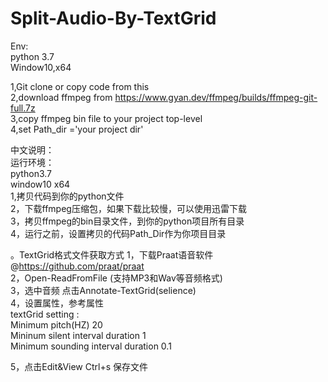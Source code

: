 # Split-Audio-By-TextGrid  
Env:  
python 3.7  
Window10,x64  


1,Git clone or copy code from this  
2,download ffmpeg from https://www.gyan.dev/ffmpeg/builds/ffmpeg-git-full.7z  
3,copy ffmpeg bin file to your project top-level  
4,set Path_dir ='your project dir'  

中文说明：  
运行环境：  
python3.7  
window10 x64    
1,拷贝代码到你的python文件  
2，下载ffmpeg压缩包，如果下载比较慢，可以使用迅雷下载  
3，拷贝ffmpeg的bin目录文件，到你的python项目所有目录  
4，运行之前，设置拷贝的代码Path_Dir作为你项目目录  

。TextGrid格式文件获取方式
1，下载Praat语音软件  
@https://github.com/praat/praat  
2，Open-ReadFromFile (支持MP3和Wav等音频格式)  
3，选中音频 点击Annotate-TextGrid(selience)  
4，设置属性，参考属性  
textGrid setting :  
Minimum pitch(HZ) 20  
Mininum silent interval duration 1  
Minimum sounding interval duration 0.1  
  
5，点击Edit&View Ctrl+s 保存文件  



